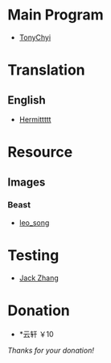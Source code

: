 Main Program
===

* [TonyChyi](https://t.me/tonychee7000)

Translation
===

English
---
* [Hermittttt](https://t.me/Hermittttt)


Resource
===

Images
---

### Beast
* [leo_song](https://t.me/leo_song)

Testing
===
* [Jack Zhang](https://t.me/jack77213)


Donation
===

* *云轩 ￥10

*Thanks for your donation!*